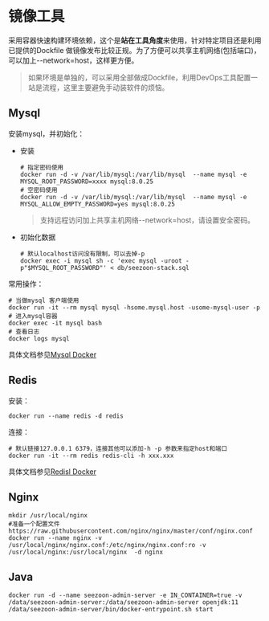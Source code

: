 # 镜像工具

采用容器快速构建环境依赖，这个是**站在工具角度**来使用，针对特定项目还是利用已提供的Dockfile 做镜像发布比较正规。为了方便可以共享主机网络(包括端口)，可以加上--network=host，这样更方便。

> 如果环境是单独的，可以采用全部做成Dockfile，利用DevOps工具配置一站是流程，这里主要避免手动装软件的烦恼。

## Mysql

安装mysql，并初始化：

- 安装

  ```
  # 指定密码使用
  docker run -d -v /var/lib/mysql:/var/lib/mysql  --name mysql -e MYSQL_ROOT_PASSWORD=xxxx mysql:8.0.25
  # 空密码使用
  docker run -d -v /var/lib/mysql:/var/lib/mysql  --name mysql -e MYSQL_ALLOW_EMPTY_PASSWORD=yes mysql:8.0.25
  ```

  > 支持远程访问加上共享主机网络--network=host，请设置安全密码。

- 初始化数据

  ```
  # 默认localhost访问没有限制，可以去掉-p
  docker exec -i mysql sh -c 'exec mysql -uroot -p"$MYSQL_ROOT_PASSWORD"' < db/seezoon-stack.sql
  ```

常用操作：

```
# 当做mysql 客户端使用
docker run -it --rm mysql mysql -hsome.mysql.host -usome-mysql-user -p
# 进入mysql容器
docker exec -it mysql bash
# 查看日志
docker logs mysql
```

具体文档参见[Mysql Docker](https://hub.docker.com/_/mysql)

## Redis

安装：

```
docker run --name redis -d redis
```

连接：

```
# 默认链接127.0.0.1 6379，连接其他可以添加-h -p 参数来指定host和端口 
docker run -it --rm redis redis-cli -h xxx.xxx
```

具体文档参见[Redisl Docker](https://hub.docker.com/_/redis)

## Nginx

```
mkdir /usr/local/nginx
#准备一个配置文件https://raw.githubusercontent.com/nginx/nginx/master/conf/nginx.conf
docker run --name nginx -v /usr/local/nginx/nginx.conf:/etc/nginx/nginx.conf:ro -v /usr/local/nginx:/usr/local/nginx  -d nginx
```

## Java

```
docker run -d --name seezoon-admin-server -e IN_CONTAINER=true -v /data/seezoon-admin-server:/data/seezoon-admin-server openjdk:11 /data/seezoon-admin-server/bin/docker-entrypoint.sh start
```

